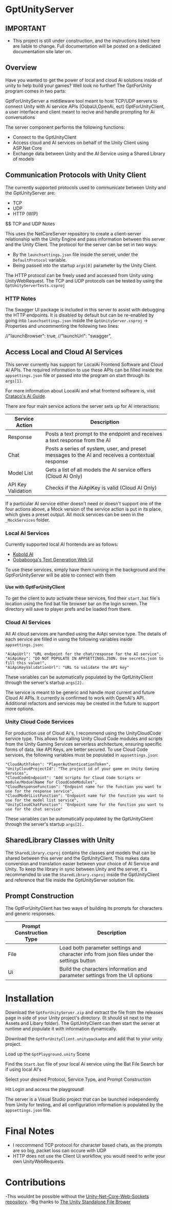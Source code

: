 # GptUnityServer

## IMPORTANT

- This project is still under construction, and the instructions listed here are liable to change. Full documentation will be posted on a dedicated documentation site later on.


## Overview
Have you wanted to get the power of local and cloud Ai solutions inside of unity to help build your games? Well look no further! The GptForUnity program comes in two parts:

GptForUnityServer a middleware tool meant to host TCP/UDP servers to connect Unity with Ai service APIs (OobaUi,OpenAi, ect) 
GptForUnityClient, a user interface and client meant to recive and handle prompting for Ai conversations


The server component performs the following functions:

- Connect to the GptUnityClient
- Access cloud and AI services on behalf of the Unity Client using ASP.Net Core
- Exchange data between Unity and the AI Service using a Shared Library of models


## Communication Protocols with Unity Client

The currently supported protocols used to communicate between Unity and the GptUnityServer are:

- TCP
- UDP
- HTTP (WIP)

$$ TCP and UDP Notes

This uses the NetCoreServer repository to create a client-server relationship with the Unity Engine and pass information between this server and the Unity Client. The protocol for the server can be set in two ways:
- By the `launchsettings.json` file inside the server, under the `DefaultProtocol` variable.
- Being passed into the startup `args[0]` parameter by the Unity Client.

The HTTP protocol can be freely used and accessed from Unity using UnityWebRequest. The TCP and UDP protocols can be tested by using the `GptUnityServerTests.csproj`


### HTTP Notes
The Swagger UI package is included in this server to assist with debugging the HTTP endpoints. It is disabled by default but can be re-enabled by going into `launchsettings.json` inside the `GptUnityServer.csproj` -> Properties and uncommenting the following two lines:

//"launchBrowser": true,
//"launchUrl": "swagger",


## Access Local and Cloud AI Services

This server currently has support for LocalAi Frontend Software and Cloud AI APIs. The required information to use these APIs can be filled inside the `appsettings.json` file or passed into the program on start through its `args[1]`.

For more information about LocalAi and what frontend software is, visit [Crataco's Ai Guide](https://github.com/Crataco/ai-guide).

There are four main service actions the server sets up for AI interactions:

| Service Action     | Description |
| ----------- | ----------- |
| Response      | Posts a text prompt to the endpoint and receives a text response from the AI       |
| Chat   | Posts a series of system, user, and preset messages to the AI and receives a contextual response        |
| Model List      | Gets a list of all models the AI service offers (Cloud AI Only)       |
| API Key Validation   | Checks if the AiApiKey is valid (Cloud AI Only)        |

If a particular AI service either doesn't need or doesn't support one of the four actions above, a Mock version of the service action is put in its place, which gives a preset output. All mock services can be seen in the `_MockServices` folder.


### Local AI Services

Currently supported local AI frontends are as follows:
- [Kobold AI](https://github.com/KoboldAI/KoboldAI-Client)
- [Oobabooga's Text Generation Web UI](https://github.com/oobabooga/text-generation-webui)

To use these services, simply have them running in the background and the GptForUnityServer will be able to connect with them

#### Use with GptForUnityClient
To get the client to auto activate these services, find their `start.bat` file's location using the find bat file browser bar on the login screen. The directory will save to player prefs and be loaded from there.


### Cloud AI Services

All AI cloud services are handled using the AiApi service type. The details of each service are filled in using the following variables inside `appsettings.json`:

    "AiApiUrl": "URL endpoint for the chat/response for the AI service",
    "AiApiKey": "DO NOT POPULATE IN APPSETTINGS.JSON. Use secrets.json to fill this value!",
    "AiApiKeyValidationUrl": "URL to validate the API key"

These variables can be automatically populated by the GptUnityClient through the server's startup `args[2].` 

The service is meant to be generic and handle most current and future Cloud AI APIs. It currently is confirmed to work with OpenAI's API. Additional refactors and services may be created in the future to support more options.


### Unity Cloud Code Services


For production use of Cloud Ai's, I recommend using the UnityCloudCode service type. This allows for calling Unity Cloud Code modules and scripts from the Unity Gaming Services serverless architecture, ensuring specific forms of data, like API Keys, are better secured. To use Cloud Code services, the following variables must be populated in `appsettings.json`:

    "CloudAuthToken": "PlayerAuthenticationToken",
    "UnityCloudProjectId": "The project id of your game on Unity Gaming Services",
    "CloudCodeEndpoint": "Add scripts for Cloud Code Scripts or module/ModuelName for CloudCodeModules",
    "CloudResponseFunction": "Endpoint name for the function you want to use for the response service",
    "CloudModelListFunction": "Endpoint name for the function you want to use for the model list service",
    "UnityCloudChatFunction": "Endpoint name for the function you want to use for the chat service"

These variables can be automatically populated by the GptUnityClient through the server's startup `args[2].` 

## SharedLibrary Classes with Unity

The `SharedLibrary.csproj` contains the classes and models that can be shared between this server and the GptUnityClient. This makes data conversion and translation easier between your choice of AI Service and Unity. To keep the library in sync between Unity and the server, it's recommended to use the `SharedLibrary.csproj` inside the GptUnityClient and reference that file inside the GptUnityServer solution file.


## Prompt Construction

The GptForUnityClient has two ways of building its prompts for characters and generic responses. 


| Prompt Construction Type    | Description |
| ----------- | ----------- |
| File      | Load both parameter settings and character info from json files under the settings button       |
| Ui   | Build the characters information and parameter settings from the UI options       |

# Installation

Download the `GptForUnityServer.zip` and extract the file from the releases page in side of your Unity project's directory. (It should sit next to the Assets and Libary folder). The GptUnityClient can then start the server at runtime and populate it with information dynamically.

Download the `GptForUnityClient.unitypackadge` and add that to your unity project. 

Load up the `GptPlayground.unity` Scene

Find the `Start.bat` file of your local Ai service using the Bat File Search bar if using local AI's

Select your desired Protocol, Service Type, and Prompt Construction

Hit Login and access the playground!

The server is a Visual Studio project that can be launched independently from Unity for testing, and all configuration information is populated by the `appsettings.json` file.

# Final Notes
- I reccommend TCP protocol for character based chats, as the prompts are so big, packet loss can occure with UDP
- HTTP does not use the Client Ui workflow, you would need to write your own UnityWebRequests


# Contributions

-This wouldnt be possible without the [Unity-Net-Core-Web-Sockets repository](https://github.com/JohannesDeml/Unity-Net-Core-Networking-Sockets).
-Big thanks to [The Unity Standalone File Brower](https://github.com/gkngkc/UnityStandaloneFileBrowser)
